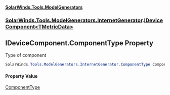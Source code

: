 #### [SolarWinds.Tools.ModelGenerators](index.md 'index')
### [SolarWinds.Tools.ModelGenerators.InternetGenerator](index.md#SolarWinds.Tools.ModelGenerators.InternetGenerator 'SolarWinds.Tools.ModelGenerators.InternetGenerator').[IDeviceComponent&lt;TMetricData&gt;](IDeviceComponent_TMetricData_.md 'SolarWinds.Tools.ModelGenerators.InternetGenerator.IDeviceComponent<TMetricData>')

## IDeviceComponent<TMetricData>.ComponentType Property

Type of component

```csharp
SolarWinds.Tools.ModelGenerators.InternetGenerator.ComponentType ComponentType { get; }
```

#### Property Value
[ComponentType](ComponentType.md 'SolarWinds.Tools.ModelGenerators.InternetGenerator.ComponentType')